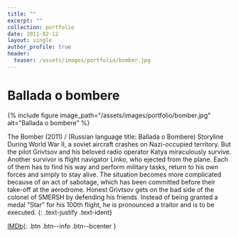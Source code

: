 ```yaml
---
title: ""
excerpt: ""
collection: portfolio
date: 2011-02-12
layout: single
author_profile: true
header:
  teaser: /assets/images/portfolio/bomber.jpg
---
```


# Ballada o bombere

{% include figure image_path="/assets/images/portfolio/bomber.jpg" alt="Ballada o bombere" %}

The Bomber (2011) / (Russian language title: Ballada o Bombere) Storyline During World War II, a soviet aircraft crashes on Nazi-occupied territory. But the pilot Grivtsov and his beloved radio operator Katya miraculously survive. Another survivor is flight navigator Linko, who ejected from the plane. Each of them has to find his way and perform military tasks, return to his own forces and simply to stay alive. The situation becomes more complicated because of an act of sabotage, which has been committed before their take-off at the aerodrome. Honest Grivtsov gets on the bad side of the colonel of SMERSH by defending his friends. Instead of being granted a medal "Star" for his 100th flight, he is pronounced a traitor and is to be executed.
{: .text-justify .text-ident}

[IMDb](https://www.imdb.com/title/tt2007471){: .btn .btn--info .btn--bcenter }
